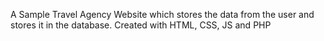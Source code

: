 A Sample Travel Agency Website which stores the data from the user and stores it in the database. Created with HTML, CSS, JS and PHP
